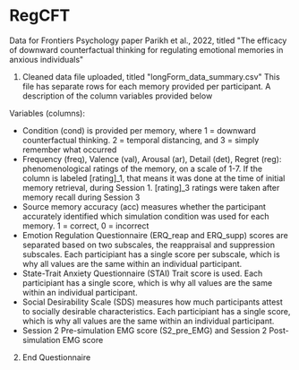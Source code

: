 # RegCFT
Data for Frontiers Psychology paper Parikh et al., 2022, titled "The efficacy of downward counterfactual thinking for regulating emotional memories in anxious individuals"

1) Cleaned data file uploaded, titled "longForm_data_summary.csv"
This file has separate rows for each memory provided per participant. A description of the column variables provided below

Variables (columns):
  - Condition (cond) is provided per memory, where 1 = downward counterfactual thinking. 2 = temporal distancing, and 3 = simply remember what occurred
  - Frequency (freq), Valence (val), Arousal (ar), Detail (det), Regret (reg): phenomenological ratings of the memory, on a scale of 1-7. If the column is labeled [rating]_1, that means it was done at the time of initial memory retrieval, during Session 1. [rating]_3 ratings were taken after memory recall during Session 3
  - Source memory accuracy (acc) measures whether the participant accurately identified which simulation condition was used for each memory. 1 = correct, 0 = incorrect
  - Emotion Regulation Questionnaire (ERQ_reap and ERQ_supp) scores are separated based on two subscales, the reappraisal and suppression subscales. Each participiant has a single score per subscale, which is why all values are the same within an individual participant.
  - State-Trait Anxiety Questionnaire (STAI) Trait score is used. Each participiant has a single score, which is why all values are the same within an individual participant.
  - Social Desirability Scale (SDS) measures how much participants attest to socially desirable characteristics. Each participiant has a single score, which is why all values are the same within an individual participant.
  - Session 2 Pre-simulation EMG score (S2_pre_EMG) and Session 2 Post-simulation EMG score
  
  
  
2) End Questionnaire 
